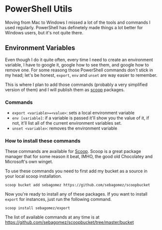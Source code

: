 # PowerShell Utils

Moving from Mac to Windows I missed a lot of the tools and commands I used regularly. PowerShell has definetely made things a lot better for Windows users, but it's not quite there.

## Environment Variables

Even though I do it quite often, every time I need to create an environment variable, I have to google it, google how to see them, and google how to remove one. For some reasong those PowerShell commands don't stick in my head; let's be honest, `export`, `env` and `unset` are way easier to remember.

This is where I plan to add those commands (probably a very simplified version of them) and I will publish them as [scoop](https://scoop.sh/) packages.

### Commands

- `export <variable>=<value>`: sets a local environment variable
- `env [variable]`: if a variable is passed it'll show you the value of it, if not, it'll list all of the current environment variables set.
- `unset <variable>`: removes the environment variable



### How to install these commands

These commands are available for [Scoop](https://scoop.sh/). Scoop is a great package manager that for some reason it beat, IMHO, the good old Chocolatey and Microsoft's own winget. 

To use these commands you need to first add my bucket as a source in your local scoop installation.

```pws
scoop bucket add sebagomez https://github.com/sebagomez/scoopbucket
```

Now you're ready to install any of these packages. If you want to install `export` for instances, just run the following command.

```pws
scoop install sebagomez/export
```

The list of available commands at any time is at https://github.com/sebagomez/scoopbucket/tree/master/bucket